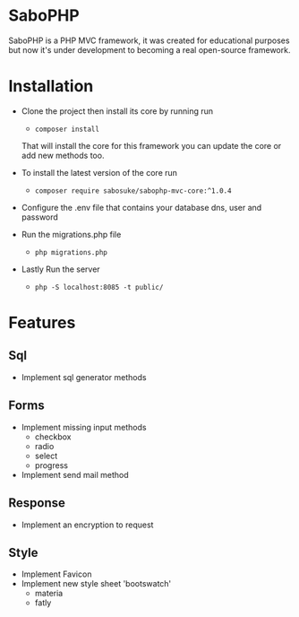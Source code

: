 # SaboPHP

SaboPHP is a PHP MVC framework, it was created for educational purposes but now it's under development to becoming a real open-source framework.

# Installation

* Clone the project then install its core by running run 
    
    - ```composer install```

    That will install the core for this framework you can update the core or add new methods too.

* To install the latest version of the core run 
    
    - ```composer require sabosuke/sabophp-mvc-core:^1.0.4```

* Configure the .env file that contains your database dns, user and password 

* Run the migrations.php file 
    - ```php migrations.php```

* Lastly Run the server  
    - ```php -S localhost:8085 -t public/```
# Features 

## Sql

* Implement sql generator methods

## Forms

* Implement missing input methods 
    + checkbox 
    + radio
    + select
    + progress 
* Implement send mail method

## Response
* Implement an encryption to request

## Style
* Implement Favicon
* Implement new style sheet 'bootswatch'
    + materia
    + fatly

